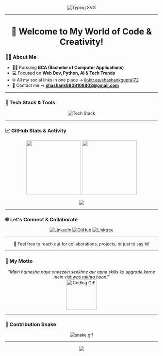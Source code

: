 <!-- Banner or Intro GIF -->
<p align="center">
  <img src="https://readme-typing-svg.demolab.com?font=Fira+Code&weight=500&size=24&duration=3000&pause=1000&color=00F7FF&center=true&vCenter=true&width=435&lines=Hi+%F0%9F%91%8B%2C+I'm+Shashank+Gupta;BCA+Student+%7C+Tech+Explorer;Web+Developer+%7C+Python+Lover;Always+Learning+New+Techs!+" alt="Typing SVG" />
</p>

---

<h1 align="center">🚀 Welcome to My World of Code & Creativity!</h1>

### 👨‍💻 About Me
- 🧑‍🎓 Pursuing **BCA (Bachelor of Computer Applications)**
- 💻 Focused on **Web Dev, Python, AI & Tech Trends**
- 🌐 All my social links in one place → [linktr.ee/shashankgupta172](https://linktr.ee/shashankgupta172)
- 📧 Contact me → **shashank8808108802@gmail.com**

---

### 🧰 Tech Stack & Tools

<p align="center">
  <img src="https://skillicons.dev/icons?i=html,css,js,python,c,github,vscode,figma,linux,office&perline=7" alt="Tech Stack" />
</p>

---

### 📈 GitHub Stats & Activity

<p align="center">
  <img src="https://github-readme-stats.vercel.app/api?username=ApnaShashank&show_icons=true&theme=radical&hide_border=true" height="180"/>
  <img src="https://github-readme-streak-stats.herokuapp.com/?user=ApnaShashank&theme=radical&hide_border=true" height="180"/>
</p>

<p align="center">
  <img src="https://github-readme-stats.vercel.app/api/top-langs/?username=ApnaShashank&layout=compact&theme=radical&hide_border=true" />
</p>

---

### 🌐 Let's Connect & Collaborate

<div align="center">

<a href="https://www.linkedin.com/in/shashank-gupta-2080b6338/" target="_blank">
  <img src="https://img.shields.io/badge/-LinkedIn-%230A66C2?style=for-the-badge&logo=linkedin&logoColor=white" alt="LinkedIn" />
</a>

<a href="https://github.com/ApnaShashank" target="_blank">
  <img src="https://img.shields.io/badge/-GitHub-%23181717?style=for-the-badge&logo=github&logoColor=white" alt="GitHub" />
</a>

<a href="https://linktr.ee/shashankgupta172" target="_blank">
  <img src="https://img.shields.io/badge/-Linktree-%2339E09B?style=for-the-badge&logo=linktree&logoColor=white" alt="Linktree" />
</a>

</div>

---

<p align="center">
  💬 Feel free to reach out for collaborations, projects, or just to say hi!
</p>


---

### 💬 My Motto

<p align="center">
  <i>"Main hamesha naye cheezein seekhne aur apne skills ko upgrade karne mein vishwas rakhta hoon!"</i>
  <br>
  <img src="https://media.giphy.com/media/LmNwrBhejkK9EFP504/giphy.gif" width="100px" alt="Coding GIF">
</p>

---

### 🐍 Contribution Snake

<p align="center">
  <img src="https://raw.githubusercontent.com/ApnaShashank/ApnaShashank/output/github-contribution-grid-snake.svg" alt="snake gif" />
</p>

---

<p align="center">
  <img src="https://capsule-render.vercel.app/api?type=waving&color=gradient&height=120&section=footer"/>
</p>
